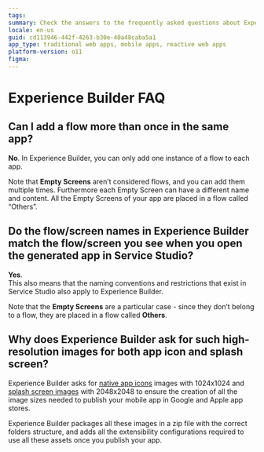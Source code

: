 ```yaml
---
tags: 
summary: Check the answers to the frequently asked questions about Experience Builder.
locale: en-us
guid: cd113946-442f-4263-b30e-40a48caba5a1
app_type: traditional web apps, mobile apps, reactive web apps
platform-version: o11
figma:
---
```


# Experience Builder FAQ

## Can I add a flow more than once in the same app?

**No**.
In Experience Builder, you can only add one instance of a flow to each app.

Note that **Empty Screens** aren’t considered flows, and you can add them multiple times. Furthermore each Empty Screen can have a different name and content. All the Empty Screens of your app are placed in a flow called “Others”.

## Do the flow/screen names in Experience Builder match the flow/screen you see when you open the generated app in Service Studio?

**Yes**.<br/>
This also means that the naming conventions and restrictions that exist in Service Studio also apply to Experience Builder.

Note that the **Empty Screens** are a particular case - since they don’t belong to a flow, they are placed in a flow called **Others**.

## Why does Experience Builder ask for such high-resolution images for both app icon and splash screen?

Experience Builder asks for [native app icons](../../deliver-mobile/customize-mobile-app/modify-the-app-icon.md) images with 1024x1024 and [splash screen images](../../deliver-mobile/customize-mobile-app/use-custom-splash-screens.md) with 2048x2048 to ensure the creation of all the image sizes needed to publish your mobile app in Google and Apple app stores.

Experience Builder packages all these images in a zip file with the correct folders structure, and adds all the extensibility configurations required to use all these assets once you publish your app.
